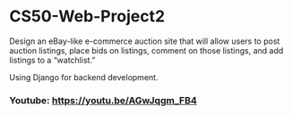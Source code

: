 # CS50-Web-Project2

Design an eBay-like e-commerce auction site that will allow users to post auction listings, place bids on listings, comment on those listings, and add listings to a “watchlist.”


Using Django for backend development.

### Youtube: https://youtu.be/AGwJqgm_FB4
